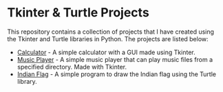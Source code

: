# Tkinter & Turtle Projects

This repository contains a collection of projects that I have created using the Tkinter and Turtle libraries in Python. The projects are listed below:

- [Calculator](/Calculator%20GUI/) - A simple calculator with a GUI made using Tkinter.
- [Music Player](/Music%20player/) - A simple music player that can play music files from a specified directory. Made with Tkinter.
- [Indian Flag](/Indian%20flag/) - A simple program to draw the Indian flag using the Turtle library.